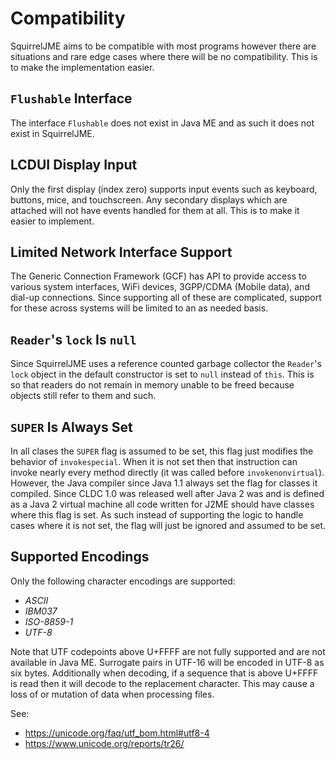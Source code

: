 # Compatibility

SquirrelJME aims to be compatible with most programs however there are
situations and rare edge cases where there will be no compatibility. This is
to make the implementation easier.

## `Flushable` Interface

The interface `Flushable` does not exist in Java ME and as such it does not
exist in SquirrelJME.

## LCDUI Display Input

Only the first display (index zero) supports input events such as keyboard,
buttons, mice, and touchscreen. Any secondary displays which are attached
will not have events handled for them at all. This is to make it easier to
implement.

## Limited Network Interface Support

The Generic Connection Framework (GCF) has API to provide access to various
system interfaces, WiFi devices, 3GPP/CDMA (Mobile data), and dial-up
connections. Since supporting all of these are complicated, support for these
across systems will be limited to an as needed basis.

## `Reader`'s `lock` Is `null`

Since SquirrelJME uses a reference counted garbage collector the `Reader`'s
`lock` object in the default constructor is set to `null` instead of `this`.
This is so that readers do not remain in memory unable to be freed because
objects still refer to them and such.

## `SUPER` Is Always Set

In all clases the `SUPER` flag is assumed to be set, this flag just modifies
the behavior of `invokespecial`. When it is not set then that instruction
can invoke nearly every method directly (it was called before
`invokenonvirtual`). However, the Java compiler since Java 1.1 always set
the flag for classes it compiled. Since CLDC 1.0 was released well after
Java 2 was and is defined as a Java 2 virtual machine all code written for
J2ME should have classes where this flag is set. As such instead of
supporting the logic to handle cases where it is not set, the flag will just
be ignored and assumed to be set.

## Supported Encodings

Only the following character encodings are supported:

 * _ASCII_
 * _IBM037_
 * _ISO-8859-1_
 * _UTF-8_

Note that UTF codepoints above U+FFFF are not fully supported and are not
available in Java ME. Surrogate pairs in UTF-16 will be encoded in UTF-8 as
six bytes. Additionally when decoding, if a sequence that is above U+FFFF is
read then it will decode to the replacement character. This may cause a loss of
or mutation of data when processing files.

See:

 * <https://unicode.org/faq/utf_bom.html#utf8-4>
 * <https://www.unicode.org/reports/tr26/>

